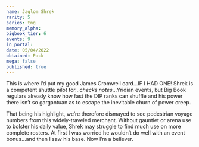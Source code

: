 ```yaml
---
name: Jaglom Shrek
rarity: 5
series: tng
memory_alpha:
bigbook_tier: 6
events: 9
in_portal:
date: 05/04/2022
obtained: Pack
mega: false
published: true
---
```


This is where I’d put my good James Cromwell card…IF I HAD ONE! Shrek is a competent shuttle pilot for…*checks notes*...Yridian events, but Big Book regulars already know how fast the DIP ranks can shuffle and his power there isn’t so gargantuan as to escape the inevitable churn of power creep.

That being his highlight, we’re therefore dismayed to see pedestrian voyage numbers from this widely-traveled merchant. Without gauntlet or arena use to bolster his daily value, Shrek may struggle to find much use on more complete rosters. At first I was worried he wouldn’t do well with an event bonus…and then I saw his base. Now I’m a believer.
